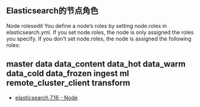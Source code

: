 ## Elasticsearch的节点角色
Node rolesedit
You define a node’s roles by setting node.roles in elasticsearch.yml. If you set node.roles, the node is only assigned the roles you specify. If you don’t set node.roles, the node is assigned the following roles:

master
data
data_content
data_hot
data_warm
data_cold
data_frozen
ingest
ml
remote_cluster_client
transform
---
- [elasticsearch 7.16 - Node](https://www.elastic.co/guide/en/elasticsearch/reference/current/modules-node.html)